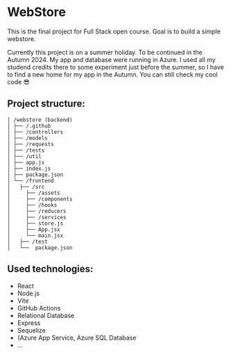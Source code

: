 # WebStore
This is the final project for Full Stack open course. Goal is to build a simple webstore.

Currently this project is on a summer holiday. To be continued in the Autumn 2024. My app and database were running in Azure. I used all my studend credits there to some experiment just before the summer, so I have to find a new home for my app in the Autumn. You can still check my cool code 😎 


## Project structure:

```
│ /webstore (backend)
│ ├── /.github
│ ├── /controllers
│ ├── /models 
│ ├── /requests 
│ ├── /tests 
│ ├── /util 
│ ├── app.js 
│ ├── index.js 
│ ├── package.json
│ └── /frontend
│   ├── /src
│     ├── /assets 
│     ├── /components 
│     ├── /hooks 
│     ├── /reducers
│     ├── /services
│     ├── store.js
│     ├── App.jsx
│     └── main.jsx 
│   ├── /test
│   └──  package.json
```

## Used technologies:
- React
- Node.js
- Vite
- GitHub Actions
- Relational Database
- Express
- Sequelize
- (Azure App Service, Azure SQL Database
- ...
